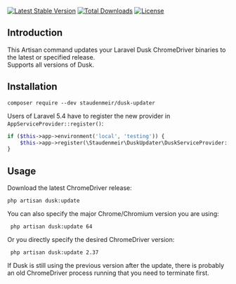 [![Latest Stable Version](https://poser.pugx.org/staudenmeir/dusk-updater/v/stable)](https://packagist.org/packages/staudenmeir/dusk-updater)
[![Total Downloads](https://poser.pugx.org/staudenmeir/dusk-updater/downloads)](https://packagist.org/packages/staudenmeir/dusk-updater)
[![License](https://poser.pugx.org/staudenmeir/dusk-updater/license)](https://packagist.org/packages/staudenmeir/dusk-updater)

## Introduction

This Artisan command updates your Laravel Dusk ChromeDriver binaries to the latest or specified release.  
Supports all versions of Dusk.

## Installation

    composer require --dev staudenmeir/dusk-updater

Users of Laravel 5.4 have to register the new provider in `AppServiceProvider::register()`:

```php
if ($this->app->environment('local', 'testing')) {
    $this->app->register(\Staudenmeir\DuskUpdater\DuskServiceProvider::class);
}
```

## Usage

Download the latest ChromeDriver release:

    php artisan dusk:update

You can also specify the major Chrome/Chromium version you are using:

     php artisan dusk:update 64

Or you directly specify the desired ChromeDriver version:

     php artisan dusk:update 2.37
     
If Dusk is still using the previous version after the update, there is probably an old ChromeDriver process running that you need to terminate first. 